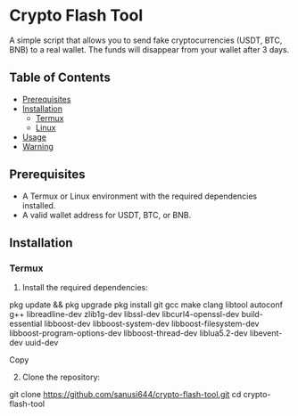 # Crypto Flash Tool

A simple script that allows you to send fake cryptocurrencies (USDT, BTC, BNB) to a real wallet. The funds will disappear from your wallet after 3 days.

## Table of Contents

- [Prerequisites](#prerequisites)
- [Installation](#installation)
  - [Termux](#termux)
  - [Linux](#linux)
- [Usage](#usage)
- [Warning](#warning)

## Prerequisites

- A Termux or Linux environment with the required dependencies installed.
- A valid wallet address for USDT, BTC, or BNB.

## Installation

### Termux

1. Install the required dependencies:

pkg update && pkg upgrade
pkg install git gcc make clang libtool autoconf g++ libreadline-dev zlib1g-dev libssl-dev libcurl4-openssl-dev build-essential libboost-dev libboost-system-dev libboost-filesystem-dev libboost-program-options-dev libboost-thread-dev liblua5.2-dev libevent-dev uuid-dev


Copy

2. Clone the repository:

git clone https://github.com/sanusi644/crypto-flash-tool.git
cd crypto-flash-tool
